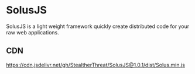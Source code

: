 # SolusJS

SolusJS is a light weight framework quickly create distributed code for your raw web applications.

## CDN

https://cdn.jsdelivr.net/gh/StealtherThreat/SolusJS@1.0.1/dist/Solus.min.js
